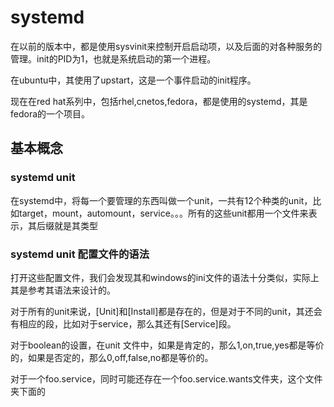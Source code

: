 # systemd


在以前的版本中，都是使用sysvinit来控制开启启动项，以及后面的对各种服务的管理。init的PID为1，也就是系统启动的第一个进程。

在ubuntu中，其使用了upstart，这是一个事件启动的init程序。

现在在red hat系列中，包括rhel,cnetos,fedora，都是使用的systemd，其是fedora的一个项目。

## 基本概念
### systemd unit
在systemd中，将每一个要管理的东西叫做一个unit，一共有12个种类的unit，比如target，mount，automount，service。。。所有的这些unit都用一个文件来表示，其后缀就是其类型

### systemd unit 配置文件的语法
打开这些配置文件，我们会发现其和windows的ini文件的语法十分类似，实际上其是参考其语法来设计的。

对于所有的unit来说，[Unit]和[Install]都是存在的，但是对于不同的unit，其还会有相应的段，比如对于service，那么其还有[Service]段。

对于boolean的设置，在unit 文件中，如果是肯定的，那么1,on,true,yes都是等价的，如果是否定的，那么0,off,false,no都是等价的。

对于一个foo.service，同时可能还存在一个foo.service.wants文件夹，这个文件夹下面的
